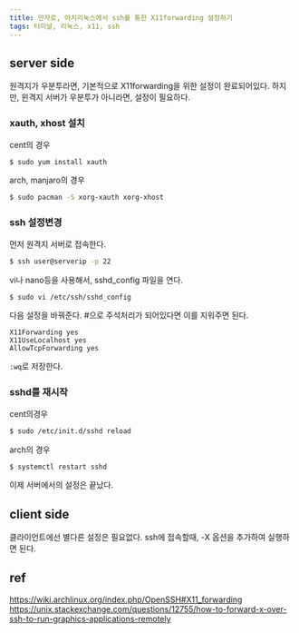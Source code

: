 ```yaml
---
title: 만자로, 아치리눅스에서 ssh를 통한 X11forwarding 설정하기
tags: 터미널, 리눅스, x11, ssh
---
```


## server side
원격지가 우분투라면, 기본적으로 X11forwarding을 위한 설정이 완료되어있다. 하지만, 윈격지 서버가 우분투가 아니라면, 설정이 필요하다.

### xauth,  xhost 설치
cent의 경우

```bash
$ sudo yum install xauth
```

arch, manjaro의 경우

```bash
$ sudo pacman -S xorg-xauth xorg-xhost

```

### ssh 설정변경
먼저 원격지 서버로 접속한다.
```bash
$ ssh user@serverip -p 22
```
vi나 nano등을 사용해서, sshd_config 파일을 연다.
```bash
$ sudo vi /etc/ssh/sshd_config
```
다음 설정을 바꿔준다. #으로 주석처리가 되어있다면 이를 지워주면 된다.
```
X11Forwarding yes
X11UseLocalhost yes
AllowTcpForwarding yes
```
`:wq`로 저장한다.
### sshd를 재시작
cent의경우
```bash
$ sudo /etc/init.d/sshd reload
```
arch의 경우
```bash
$ systemctl restart sshd
```
이제 서버에서의 설정은 끝났다.
## client side
클라이언트에선 별다른 설정은 필요없다. ssh에 접속할때, -X 옵션을 추가하여 실행하면 된다.
## ref
https://wiki.archlinux.org/index.php/OpenSSH#X11_forwarding
https://unix.stackexchange.com/questions/12755/how-to-forward-x-over-ssh-to-run-graphics-applications-remotely